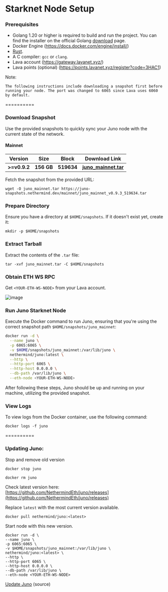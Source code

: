 # Starknet Node Setup

### Prerequisites

* Golang 1.20 or higher is required to build and run the project. You can find the installer on the official Golang [download](https://go.dev/doc/install) page.
* Docker Engine (https://docs.docker.com/engine/install/)
* [Rust](https://www.rust-lang.org/tools/install).
* A C compiler: `gcc` or `clang`.
* Lava account (https://gateway.lavanet.xyz/)
* Lava points (optional) (https://points.lavanet.xyz/register?code=3HAC1)

Note:

`The following instructions include downloading a snapshot first before running your node. The port was changed to 6065 since Lava uses 6060 by default.`

\==========

### Download Snapshot

Use the provided snapshots to quickly sync your Juno node with the current state of the network.

#### Mainnet

| Version      | Size       | Block      | Download Link                                                                                            |
| ------------ | ---------- | ---------- | -------------------------------------------------------------------------------------------------------- |
| **>=v0.9.2** | **156 GB** | **519634** | [**juno\_mainnet.tar**](https://juno-snapshots.nethermind.dev/mainnet/juno\_mainnet\_v0.9.3\_519634.tar) |

Fetch the snapshot from the provided URL:

```
wget -O juno_mainnet.tar https://juno-snapshots.nethermind.dev/mainnet/juno_mainnet_v0.9.3_519634.tar
```

### Prepare Directory

Ensure you have a directory at `$HOME/snapshots`. If it doesn't exist yet, create it:

```
mkdir -p $HOME/snapshots
```

### Extract Tarball

Extract the contents of the `.tar` file:

```
tar -xvf juno_mainnet.tar -C $HOME/snapshots
```

### Obtain ETH WS RPC

Get `<YOUR-ETH-WS-NODE>` from your Lava account.

![image](https://github.com/zachzwei/juno-starknet-node/assets/35627271/df213c6b-dcc1-40e3-928b-863aafdb7075)

### Run Juno Starknet Node

Execute the Docker command to run Juno, ensuring that you're using the correct snapshot path `$HOME/snapshots/juno_mainnet`:

```bash
docker run -d \
  --name juno \
  -p 6065:6065 \
  -v $HOME/snapshots/juno_mainnet:/var/lib/juno \
  nethermind/juno:latest \
  --http \
  --http-port 6065 \
  --http-host 0.0.0.0 \
  --db-path /var/lib/juno \
  --eth-node <YOUR-ETH-WS-NODE>
```

After following these steps, Juno should be up and running on your machine, utilizing the provided snapshot.

### View Logs

To view logs from the Docker container, use the following command:

```
docker logs -f juno
```

\==========

### Updating Juno:

Stop and remove old version

```
docker stop juno
```

```
docker rm juno
```

Check latest version here: [https://github.com/NethermindEth/juno/releases](https://github.com/NethermindEth/juno/releases)

Replace `latest` with the most current version available.

```
docker pull nethermind/juno:<latest>
```

Start node with this new version.

```
docker run -d \
--name juno \
-p 6065:6065 \
-v $HOME/snapshots/juno_mainnet:/var/lib/juno \
nethermind/juno:<latest> \
--http \
--http-port 6065 \
--http-host 0.0.0.0 \
--db-path /var/lib/juno \
--eth-node <YOUR-ETH-WS-NODE>
```

[Update Juno](https://juno.nethermind.io/updating\_node) (source)

